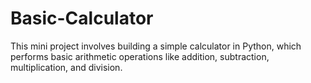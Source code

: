 # Basic-Calculator
This mini project involves building a simple calculator in Python, which performs basic arithmetic operations like addition, subtraction, multiplication, and division.
